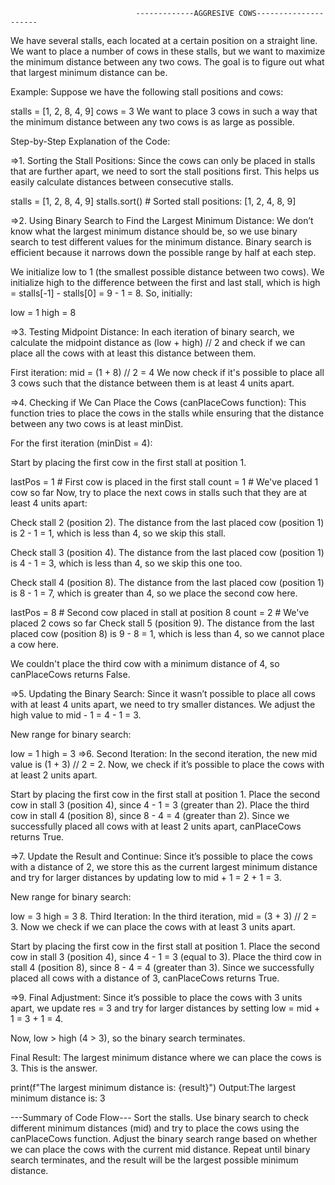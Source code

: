                                 -------------AGGRESIVE COWS---------------------

We have several stalls, each located at a certain position on a straight line. We want to place a number of cows in these stalls,
but we want to maximize the minimum distance between any two cows. The goal is to figure out what that largest minimum distance can be.

Example:
Suppose we have the following stall positions and cows:

stalls = [1, 2, 8, 4, 9]
cows = 3
We want to place 3 cows in such a way that the minimum distance between any two cows is as large as possible.

Step-by-Step Explanation of the Code:

=>1. Sorting the Stall Positions:
Since the cows can only be placed in stalls that are further apart, we need to sort the stall positions first.
This helps us easily calculate distances between consecutive stalls.

stalls = [1, 2, 8, 4, 9]
stalls.sort()  # Sorted stall positions: [1, 2, 4, 8, 9]

=>2. Using Binary Search to Find the Largest Minimum Distance:
We don’t know what the largest minimum distance should be, so we use binary search to test different values for the minimum distance.
Binary search is efficient because it narrows down the possible range by half at each step.

We initialize low to 1 (the smallest possible distance between two cows).
We initialize high to the difference between the first and last stall, which is high = stalls[-1] - stalls[0] = 9 - 1 = 8.
So, initially:

low = 1
high = 8

=>3. Testing Midpoint Distance:
In each iteration of binary search, we calculate the midpoint distance as (low + high) // 2 and check if we can place all the cows
with at least this distance between them.

First iteration:
mid = (1 + 8) // 2 = 4
We now check if it's possible to place all 3 cows such that the distance between them is at least 4 units apart.

=>4. Checking if We Can Place the Cows (canPlaceCows function):
This function tries to place the cows in the stalls while ensuring that the distance between any two cows is at least minDist.

For the first iteration (minDist = 4):

Start by placing the first cow in the first stall at position 1.

lastPos = 1  # First cow is placed in the first stall
count = 1  # We've placed 1 cow so far
Now, try to place the next cows in stalls such that they are at least 4 units apart:

Check stall 2 (position 2). The distance from the last placed cow (position 1) is 2 - 1 = 1, which is less than 4, so we skip this stall.

Check stall 3 (position 4). The distance from the last placed cow (position 1) is 4 - 1 = 3, which is less than 4, so we skip this one too.

Check stall 4 (position 8). The distance from the last placed cow (position 1) is 8 - 1 = 7, which is greater than 4, so we place the second cow here.

lastPos = 8  # Second cow placed in stall at position 8
count = 2  # We've placed 2 cows so far
Check stall 5 (position 9). The distance from the last placed cow (position 8) is 9 - 8 = 1, which is less than 4, so we cannot place a cow here.

We couldn't place the third cow with a minimum distance of 4, so canPlaceCows returns False.

=>5. Updating the Binary Search:
Since it wasn’t possible to place all cows with at least 4 units apart, we need to try smaller distances. We adjust the high value to mid - 1 = 4 - 1 = 3.

New range for binary search:

low = 1
high = 3
=>6. Second Iteration:
In the second iteration, the new mid value is (1 + 3) // 2 = 2. Now, we check if it’s possible to place the cows with at least 2 units apart.

Start by placing the first cow in the first stall at position 1.
Place the second cow in stall 3 (position 4), since 4 - 1 = 3 (greater than 2).
Place the third cow in stall 4 (position 8), since 8 - 4 = 4 (greater than 2).
Since we successfully placed all cows with at least 2 units apart, canPlaceCows returns True.

=>7. Update the Result and Continue:
Since it’s possible to place the cows with a distance of 2, we store this as the current largest minimum distance and try for larger distances by updating low to mid + 1 = 2 + 1 = 3.

New range for binary search:

low = 3
high = 3
8. Third Iteration:
In the third iteration, mid = (3 + 3) // 2 = 3. Now we check if we can place the cows with at least 3 units apart.

Start by placing the first cow in the first stall at position 1.
Place the second cow in stall 3 (position 4), since 4 - 1 = 3 (equal to 3).
Place the third cow in stall 4 (position 8), since 8 - 4 = 4 (greater than 3).
Since we successfully placed all cows with a distance of 3, canPlaceCows returns True.

=>9. Final Adjustment:
Since it’s possible to place the cows with 3 units apart, we update res = 3 and try for larger distances by setting low = mid + 1 = 3 + 1 = 4.

Now, low > high (4 > 3), so the binary search terminates.

Final Result:
The largest minimum distance where we can place the cows is 3. This is the answer.

print(f"The largest minimum distance is: {result}")
Output:The largest minimum distance is: 3

---Summary of Code Flow---
Sort the stalls.
Use binary search to check different minimum distances (mid) and try to place the cows using the canPlaceCows function.
Adjust the binary search range based on whether we can place the cows with the current mid distance.
Repeat until binary search terminates, and the result will be the largest possible minimum distance.
